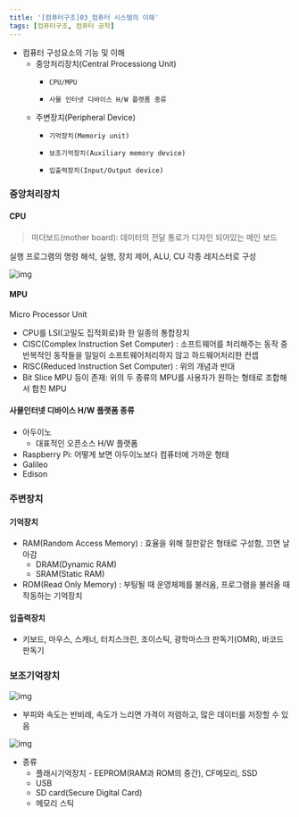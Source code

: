 ```yaml
---
title: '[컴퓨터구조]03_컴퓨터 시스템의 이해'
tags: [컴퓨터구조, 컴퓨터 공학]
---
```


- 컴퓨터 구성요소의 기능 및 이해
  - 중앙처리장치(Central Processiong Unit)
    -     CPU/MPU
    -     사물 인터넷 디바이스 H/W 플랫폼 종류
  - 주변장치(Peripheral Device)
    -     기억장치(Memoriy unit)
    -     보조기억장치(Auxiliary memory device)
    -     입출력장치(Input/Output device)

### 중앙처리장치

#### CPU

> 마더보드(mother board): 데이터의 전달 통로가 디자인 되어있는 메인 보드

실행 프로그램의 명령 해석, 실행, 장치 제어, ALU, CU 각종 레지스터로 구성

![img](https://media.vlpt.us/images/underlier12/post/927e43cd-15ce-44cd-bc95-151458db7f76/image.png)

#### MPU

Micro Processor Unit

- CPU를 LSI(고밀도 집적회로)화 한 일종의 통합장치
- CISC(Complex Instruction Set Computer) : 소프트웨어를 처리해주는 동작 중 반복적인 동작들을 일일이 소프트웨어처리하지 않고 하드웨어처리한 컨셉
- RISC(Reduced Instruction Set Computer) : 위의 개념과 반대
- Bit Slice MPU 등이 존재: 위의 두 종류의 MPU를 사용자가 원하는 형태로 조합해서 합친 MPU

#### 사물인터넷 디바이스 H/W 플랫폼 종류

- 아두이노
  - 대표적인 오픈소스 H/W 플랫폼
- Raspberry Pi: 어떻게 보면 아두이노보다 컴퓨터에 가까운 형태
- Galileo
- Edison

### 주변장치

#### 기억장치

- RAM(Random Access Memory) : 효율을 위해 칠판같은 형태로 구성함, 끄면 날아감
  - DRAM(Dynamic RAM)
  - SRAM(Static RAM)
- ROM(Read Only Memory) : 부팅될 때 운영체제를 불러옴, 프로그램을 불러올 때 작동하는 기억장치

#### 입출력장치

- 키보드, 마우스, 스캐너, 터치스크린, 조이스틱, 광학마스크 판독기(OMR), 바코드 판독기

### 보조기억장치

![img](https://media.vlpt.us/images/underlier12/post/0c386c38-7bb0-4677-b7af-2977d6b540c1/image.png)

- 부피와 속도는 반비례, 속도가 느리면 가격이 저렴하고, 많은 데이터를 저장할 수 있음

![img](https://media.vlpt.us/images/underlier12/post/8bdf668b-ced7-4635-901f-2eb4972a6199/image.png)

- 종류
  - 플래시기억장치 - EEPROM(RAM과 ROM의 중간), CF메모리, SSD
  - USB
  - SD card(Secure Digital Card)
  - 메모리 스틱
